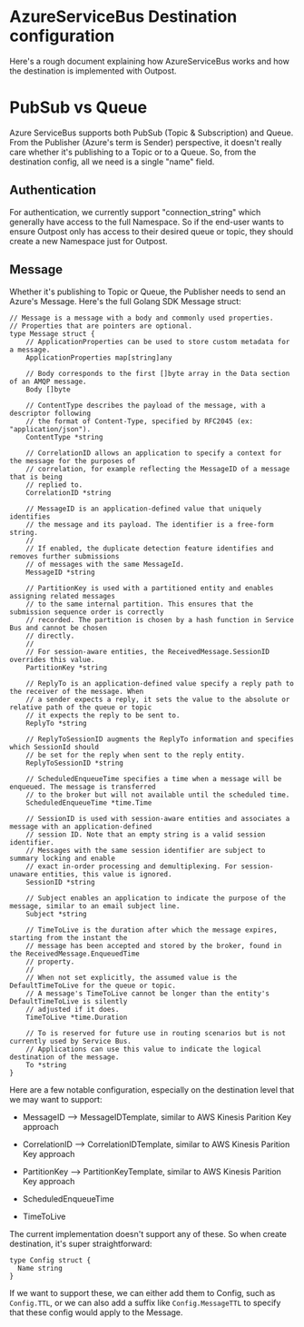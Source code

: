 # AzureServiceBus Destination configuration

Here's a rough document explaining how AzureServiceBus works and how the destination is implemented with Outpost.

# PubSub vs Queue

Azure ServiceBus supports both PubSub (Topic & Subscription) and Queue. From the Publisher (Azure's term is Sender) perspective, it doesn't really care whether it's publishing to a Topic or to a Queue. So, from the destination config, all we need is a single "name" field.

## Authentication

For authentication, we currently support "connection_string" which generally have access to the full Namespace. So if the end-user wants to ensure Outpost only has access to their desired queue or topic, they should create a new Namespace just for Outpost.

## Message

Whether it's publishing to Topic or Queue, the Publisher needs to send an Azure's Message. Here's the full Golang SDK Message struct:

```golang
// Message is a message with a body and commonly used properties.
// Properties that are pointers are optional.
type Message struct {
	// ApplicationProperties can be used to store custom metadata for a message.
	ApplicationProperties map[string]any

	// Body corresponds to the first []byte array in the Data section of an AMQP message.
	Body []byte

	// ContentType describes the payload of the message, with a descriptor following
	// the format of Content-Type, specified by RFC2045 (ex: "application/json").
	ContentType *string

	// CorrelationID allows an application to specify a context for the message for the purposes of
	// correlation, for example reflecting the MessageID of a message that is being
	// replied to.
	CorrelationID *string

	// MessageID is an application-defined value that uniquely identifies
	// the message and its payload. The identifier is a free-form string.
	//
	// If enabled, the duplicate detection feature identifies and removes further submissions
	// of messages with the same MessageId.
	MessageID *string

	// PartitionKey is used with a partitioned entity and enables assigning related messages
	// to the same internal partition. This ensures that the submission sequence order is correctly
	// recorded. The partition is chosen by a hash function in Service Bus and cannot be chosen
	// directly.
	//
	// For session-aware entities, the ReceivedMessage.SessionID overrides this value.
	PartitionKey *string

	// ReplyTo is an application-defined value specify a reply path to the receiver of the message. When
	// a sender expects a reply, it sets the value to the absolute or relative path of the queue or topic
	// it expects the reply to be sent to.
	ReplyTo *string

	// ReplyToSessionID augments the ReplyTo information and specifies which SessionId should
	// be set for the reply when sent to the reply entity.
	ReplyToSessionID *string

	// ScheduledEnqueueTime specifies a time when a message will be enqueued. The message is transferred
	// to the broker but will not available until the scheduled time.
	ScheduledEnqueueTime *time.Time

	// SessionID is used with session-aware entities and associates a message with an application-defined
	// session ID. Note that an empty string is a valid session identifier.
	// Messages with the same session identifier are subject to summary locking and enable
	// exact in-order processing and demultiplexing. For session-unaware entities, this value is ignored.
	SessionID *string

	// Subject enables an application to indicate the purpose of the message, similar to an email subject line.
	Subject *string

	// TimeToLive is the duration after which the message expires, starting from the instant the
	// message has been accepted and stored by the broker, found in the ReceivedMessage.EnqueuedTime
	// property.
	//
	// When not set explicitly, the assumed value is the DefaultTimeToLive for the queue or topic.
	// A message's TimeToLive cannot be longer than the entity's DefaultTimeToLive is silently
	// adjusted if it does.
	TimeToLive *time.Duration

	// To is reserved for future use in routing scenarios but is not currently used by Service Bus.
	// Applications can use this value to indicate the logical destination of the message.
	To *string
}
```

Here are a few notable configuration, especially on the destination level that we may want to support:

- MessageID --> MessageIDTemplate, similar to AWS Kinesis Parition Key approach
- CorrelationID --> CorrelationIDTemplate, similar to AWS Kinesis Parition Key approach
- PartitionKey --> PartitionKeyTemplate, similar to AWS Kinesis Parition Key approach

- ScheduledEnqueueTime
- TimeToLive

The current implementation doesn't support any of these. So when create destination, it's super straightforward:

```golang
type Config struct {
  Name string
}
```

If we want to support these, we can either add them to Config, such as `Config.TTL`, or we can also add a suffix like `Config.MessageTTL` to specify that these config would apply to the Message.
